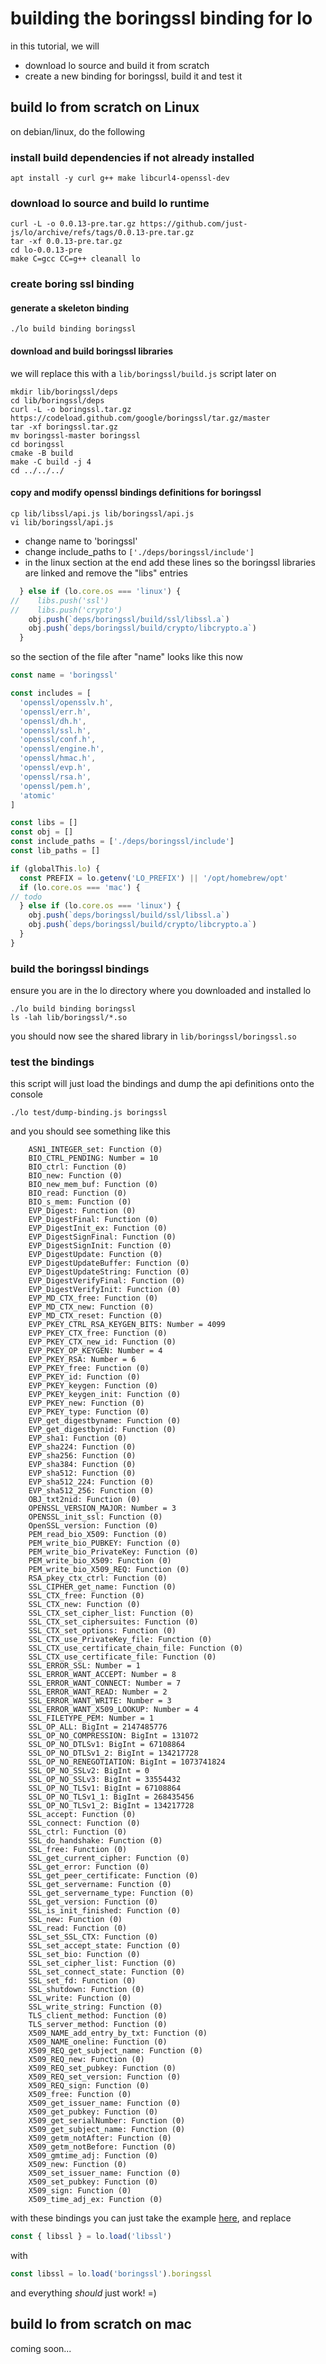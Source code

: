 # building the boringssl binding for lo

in this tutorial, we will 

- download lo source and build it from scratch
- create a new binding for boringssl, build it and test it

## build lo from scratch on Linux

on debian/linux, do the following

### install build dependencies if not already installed

```shell
apt install -y curl g++ make libcurl4-openssl-dev
```

### download lo source and build lo runtime

```shell
curl -L -o 0.0.13-pre.tar.gz https://github.com/just-js/lo/archive/refs/tags/0.0.13-pre.tar.gz
tar -xf 0.0.13-pre.tar.gz
cd lo-0.0.13-pre
make C=gcc CC=g++ cleanall lo
```

### create boring ssl binding

#### generate a skeleton binding

```shell
./lo build binding boringssl
```

#### download and build boringssl libraries

we will replace this with a ```lib/boringssl/build.js``` script later on


```shell
mkdir lib/boringssl/deps
cd lib/boringssl/deps
curl -L -o boringssl.tar.gz https://codeload.github.com/google/boringssl/tar.gz/master
tar -xf boringssl.tar.gz
mv boringssl-master boringssl
cd boringssl
cmake -B build
make -C build -j 4
cd ../../../
```

#### copy and modify openssl bindings definitions for boringssl

```shell
cp lib/libssl/api.js lib/boringssl/api.js
vi lib/boringssl/api.js
```

- change name to 'boringssl'
- change include_paths to ```['./deps/boringssl/include']```
- in the linux section at the end add these lines so the boringssl libraries 
  are linked and remove the "libs" entries

```JavaScript
  } else if (lo.core.os === 'linux') {
//    libs.push('ssl')
//    libs.push('crypto')
    obj.push(`deps/boringssl/build/ssl/libssl.a`)
    obj.push(`deps/boringssl/build/crypto/libcrypto.a`)
  }
```

so the section of the file after "name" looks like this now

```JavaScript
const name = 'boringssl'

const includes = [
  'openssl/opensslv.h',
  'openssl/err.h',
  'openssl/dh.h',
  'openssl/ssl.h',
  'openssl/conf.h',
  'openssl/engine.h',
  'openssl/hmac.h',
  'openssl/evp.h',
  'openssl/rsa.h',
  'openssl/pem.h',
  'atomic'
]

const libs = []
const obj = []
const include_paths = ['./deps/boringssl/include']
const lib_paths = []

if (globalThis.lo) {
  const PREFIX = lo.getenv('LO_PREFIX') || '/opt/homebrew/opt'
  if (lo.core.os === 'mac') {
// todo
  } else if (lo.core.os === 'linux') {
    obj.push(`deps/boringssl/build/ssl/libssl.a`)
    obj.push(`deps/boringssl/build/crypto/libcrypto.a`)
  }
}
```

### build the boringssl bindings

ensure you are in the lo directory where you downloaded and installed lo

```shell
./lo build binding boringssl
ls -lah lib/boringssl/*.so
```

you should now see the shared library in ```lib/boringssl/boringssl.so```

### test the bindings

this script will just load the bindings and dump the api definitions onto the console

```
./lo test/dump-binding.js boringssl
```

and you should see something like this

```shell
    ASN1_INTEGER_set: Function (0)
    BIO_CTRL_PENDING: Number = 10
    BIO_ctrl: Function (0)
    BIO_new: Function (0)
    BIO_new_mem_buf: Function (0)
    BIO_read: Function (0)
    BIO_s_mem: Function (0)
    EVP_Digest: Function (0)
    EVP_DigestFinal: Function (0)
    EVP_DigestInit_ex: Function (0)
    EVP_DigestSignFinal: Function (0)
    EVP_DigestSignInit: Function (0)
    EVP_DigestUpdate: Function (0)
    EVP_DigestUpdateBuffer: Function (0)
    EVP_DigestUpdateString: Function (0)
    EVP_DigestVerifyFinal: Function (0)
    EVP_DigestVerifyInit: Function (0)
    EVP_MD_CTX_free: Function (0)
    EVP_MD_CTX_new: Function (0)
    EVP_MD_CTX_reset: Function (0)
    EVP_PKEY_CTRL_RSA_KEYGEN_BITS: Number = 4099
    EVP_PKEY_CTX_free: Function (0)
    EVP_PKEY_CTX_new_id: Function (0)
    EVP_PKEY_OP_KEYGEN: Number = 4
    EVP_PKEY_RSA: Number = 6
    EVP_PKEY_free: Function (0)
    EVP_PKEY_id: Function (0)
    EVP_PKEY_keygen: Function (0)
    EVP_PKEY_keygen_init: Function (0)
    EVP_PKEY_new: Function (0)
    EVP_PKEY_type: Function (0)
    EVP_get_digestbyname: Function (0)
    EVP_get_digestbynid: Function (0)
    EVP_sha1: Function (0)
    EVP_sha224: Function (0)
    EVP_sha256: Function (0)
    EVP_sha384: Function (0)
    EVP_sha512: Function (0)
    EVP_sha512_224: Function (0)
    EVP_sha512_256: Function (0)
    OBJ_txt2nid: Function (0)
    OPENSSL_VERSION_MAJOR: Number = 3
    OPENSSL_init_ssl: Function (0)
    OpenSSL_version: Function (0)
    PEM_read_bio_X509: Function (0)
    PEM_write_bio_PUBKEY: Function (0)
    PEM_write_bio_PrivateKey: Function (0)
    PEM_write_bio_X509: Function (0)
    PEM_write_bio_X509_REQ: Function (0)
    RSA_pkey_ctx_ctrl: Function (0)
    SSL_CIPHER_get_name: Function (0)
    SSL_CTX_free: Function (0)
    SSL_CTX_new: Function (0)
    SSL_CTX_set_cipher_list: Function (0)
    SSL_CTX_set_ciphersuites: Function (0)
    SSL_CTX_set_options: Function (0)
    SSL_CTX_use_PrivateKey_file: Function (0)
    SSL_CTX_use_certificate_chain_file: Function (0)
    SSL_CTX_use_certificate_file: Function (0)
    SSL_ERROR_SSL: Number = 1
    SSL_ERROR_WANT_ACCEPT: Number = 8
    SSL_ERROR_WANT_CONNECT: Number = 7
    SSL_ERROR_WANT_READ: Number = 2
    SSL_ERROR_WANT_WRITE: Number = 3
    SSL_ERROR_WANT_X509_LOOKUP: Number = 4
    SSL_FILETYPE_PEM: Number = 1
    SSL_OP_ALL: BigInt = 2147485776
    SSL_OP_NO_COMPRESSION: BigInt = 131072
    SSL_OP_NO_DTLSv1: BigInt = 67108864
    SSL_OP_NO_DTLSv1_2: BigInt = 134217728
    SSL_OP_NO_RENEGOTIATION: BigInt = 1073741824
    SSL_OP_NO_SSLv2: BigInt = 0
    SSL_OP_NO_SSLv3: BigInt = 33554432
    SSL_OP_NO_TLSv1: BigInt = 67108864
    SSL_OP_NO_TLSv1_1: BigInt = 268435456
    SSL_OP_NO_TLSv1_2: BigInt = 134217728
    SSL_accept: Function (0)
    SSL_connect: Function (0)
    SSL_ctrl: Function (0)
    SSL_do_handshake: Function (0)
    SSL_free: Function (0)
    SSL_get_current_cipher: Function (0)
    SSL_get_error: Function (0)
    SSL_get_peer_certificate: Function (0)
    SSL_get_servername: Function (0)
    SSL_get_servername_type: Function (0)
    SSL_get_version: Function (0)
    SSL_is_init_finished: Function (0)
    SSL_new: Function (0)
    SSL_read: Function (0)
    SSL_set_SSL_CTX: Function (0)
    SSL_set_accept_state: Function (0)
    SSL_set_bio: Function (0)
    SSL_set_cipher_list: Function (0)
    SSL_set_connect_state: Function (0)
    SSL_set_fd: Function (0)
    SSL_shutdown: Function (0)
    SSL_write: Function (0)
    SSL_write_string: Function (0)
    TLS_client_method: Function (0)
    TLS_server_method: Function (0)
    X509_NAME_add_entry_by_txt: Function (0)
    X509_NAME_oneline: Function (0)
    X509_REQ_get_subject_name: Function (0)
    X509_REQ_new: Function (0)
    X509_REQ_set_pubkey: Function (0)
    X509_REQ_set_version: Function (0)
    X509_REQ_sign: Function (0)
    X509_free: Function (0)
    X509_get_issuer_name: Function (0)
    X509_get_pubkey: Function (0)
    X509_get_serialNumber: Function (0)
    X509_get_subject_name: Function (0)
    X509_getm_notAfter: Function (0)
    X509_getm_notBefore: Function (0)
    X509_gmtime_adj: Function (0)
    X509_new: Function (0)
    X509_set_issuer_name: Function (0)
    X509_set_pubkey: Function (0)
    X509_sign: Function (0)
    X509_time_adj_ex: Function (0)
```

with these bindings you can just take the example [here](https://github.com/just-js/lo-bench/blob/main/http/https-lo.js), and replace

```JavaScript
const { libssl } = lo.load('libssl')
```

with

```JavaScript
const libssl = lo.load('boringssl').boringssl
```

and everything *should* just work! =)

## build lo from scratch on mac

coming soon...
